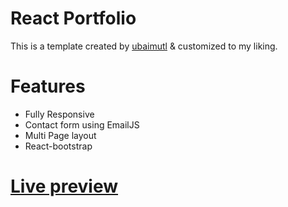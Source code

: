 # React Portfolio

This is a template created by [ubaimutl](https://github.com/ubaimutl) & customized to my liking.

# Features
  - Fully Responsive
  - Contact form using EmailJS
  - Multi Page layout
  - React-bootstrap

# [Live preview](https://www.mmcdev.pro)

